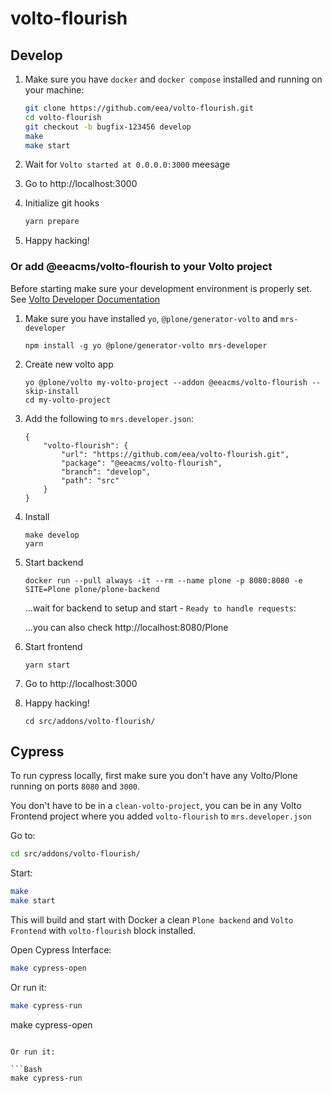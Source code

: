 # volto-flourish

## Develop

1. Make sure you have `docker` and `docker compose` installed and running on your machine:

    ```Bash
    git clone https://github.com/eea/volto-flourish.git
    cd volto-flourish
    git checkout -b bugfix-123456 develop
    make
    make start
    ```

1. Wait for `Volto started at 0.0.0.0:3000` meesage

1. Go to http://localhost:3000

1. Initialize git hooks

    ```Bash
    yarn prepare
    ```

1. Happy hacking!

### Or add @eeacms/volto-flourish to your Volto project

Before starting make sure your development environment is properly set. See [Volto Developer Documentation](https://docs.voltocms.com/getting-started/install/)

1.  Make sure you have installed `yo`, `@plone/generator-volto` and `mrs-developer`

        npm install -g yo @plone/generator-volto mrs-developer

1.  Create new volto app

        yo @plone/volto my-volto-project --addon @eeacms/volto-flourish --skip-install
        cd my-volto-project

1.  Add the following to `mrs.developer.json`:

        {
            "volto-flourish": {
                "url": "https://github.com/eea/volto-flourish.git",
                "package": "@eeacms/volto-flourish",
                "branch": "develop",
                "path": "src"
            }
        }

1.  Install

        make develop
        yarn

1.  Start backend

        docker run --pull always -it --rm --name plone -p 8080:8080 -e SITE=Plone plone/plone-backend

    ...wait for backend to setup and start - `Ready to handle requests`:

    ...you can also check http://localhost:8080/Plone

1.  Start frontend

        yarn start

1.  Go to http://localhost:3000

1.  Happy hacking!

        cd src/addons/volto-flourish/

## Cypress

To run cypress locally, first make sure you don't have any Volto/Plone running on ports `8080` and `3000`.

You don't have to be in a `clean-volto-project`, you can be in any Volto Frontend
project where you added `volto-flourish` to `mrs.developer.json`

Go to:

  ```BASH
  cd src/addons/volto-flourish/
  ```

Start:

  ```Bash
  make
  make start
  ```

This will build and start with Docker a clean `Plone backend` and `Volto Frontend` with `volto-flourish` block installed.

Open Cypress Interface:

  ```Bash
  make cypress-open
  ```

Or run it:

  ```Bash
  make cypress-run
  ```
make cypress-open
  ```

Or run it:

  ```Bash
  make cypress-run
  ```
